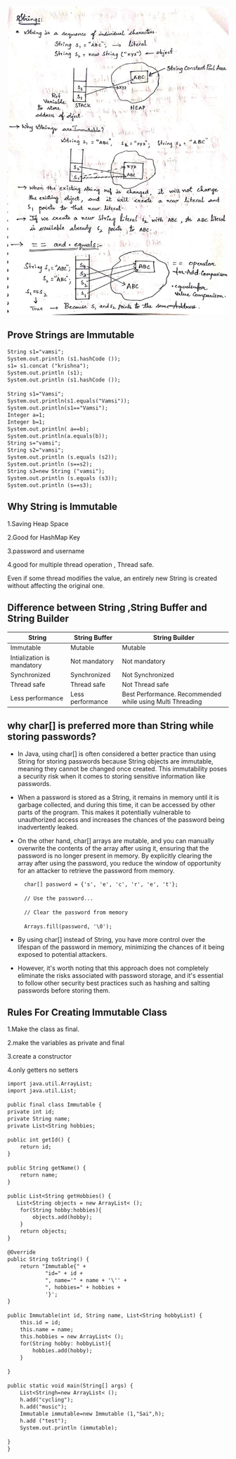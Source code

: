 

![StringBasics.jpeg](StringBasics.jpeg)
  

## Prove Strings are Immutable

    String s1="vamsi";    
    System.out.println (s1.hashCode ());  
    s1= s1.concat ("krishna");   
    System.out.println (s1);  
    System.out.println (s1.hashCode ());

    String s1="Vamsi";     
    System.out.println(s1.equals("Vamsi"));   
    System.out.println(s1=="Vamsi");  
    Integer a=1;  
    Integer b=1;   
    System.out.println( a==b);  
    System.out.println(a.equals(b));  
    String s="vamsi";  
    String s2="vamsi";  
    System.out.println (s.equals (s2));     
    System.out.println (s==s2);    
    String s3=new String ("vamsi");   
    System.out.println (s.equals (s3));   
    System.out.println (s==s3);





## Why String is Immutable

1.Saving Heap Space

2.Good for HashMap Key

3.password and username

4.good for multiple thread operation , Thread safe.

  Even if some thread modifies the value, an entirely new String is created without affecting the original one.


## Difference between String ,String Buffer and String Builder

| String | String Buffer | String Builder |
| --- | --- | --- |
| Immutable | Mutable | Mutable |
| Intialization is mandatory | Not mandatory | Not mandatory |
| Synchronized | Synchronized | Not Synchronized |
| Thread safe | Thread safe | Not Thread safe |
| Less performance | Less performance | Best Performance. Recommended while using Multi Threading |


## why char[] is preferred more than String while storing passwords?

* In Java, using char[] is often considered a better practice than using String for storing passwords because String objects are immutable, meaning they cannot be changed once created. This immutability poses a security risk when it comes to storing sensitive information like passwords.

* When a password is stored as a String, it remains in memory until it is garbage collected, and during this time, it can be accessed by other parts of the program. This makes it potentially vulnerable to unauthorized access and increases the chances of the password being inadvertently leaked.

* On the other hand, char[] arrays are mutable, and you can manually overwrite the contents of the array after using it, ensuring that the password is no longer present in memory. By explicitly clearing the array after using the password, you reduce the window of opportunity for an attacker to retrieve the password from memory.

        char[] password = {'s', 'e', 'c', 'r', 'e', 't'};

        // Use the password...
 
        // Clear the password from memory
      
        Arrays.fill(password, '\0');

* By using char[] instead of String, you have more control over the lifespan of the password in memory, minimizing the chances of it being exposed to potential attackers. 

* However, it's worth noting that this approach does not completely eliminate the risks associated with password storage, and it's essential to follow other security best practices such as hashing and salting passwords before storing them.

## Rules For Creating Immutable Class

1.Make the class as final.

2.make the variables as private and final

3.create a constructor

4.only getters no setters

    import java.util.ArrayList;
    import java.util.List;

    public final class Immutable {
    private int id;
    private String name;
    private List<String hobbies;

    public int getId() {
        return id;
    }

    public String getName() {
        return name;
    }
    
    public List<String getHobbies() {
       List<String objects = new ArrayList< ();
        for(String hobby:hobbies){
            objects.add(hobby);
        }
        return objects;
    }

    @Override
    public String toString() {
        return "Immutable{" +
                "id=" + id +
                ", name='" + name + '\'' +
                ", hobbies=" + hobbies +
                '}';
    }

    public Immutable(int id, String name, List<String hobbyList) {
        this.id = id;
        this.name = name;
        this.hobbies = new ArrayList< ();
        for(String hobby: hobbyList){
            hobbies.add(hobby);
        }

    }

    public static void main(String[] args) {
        List<Stringh=new ArrayList< ();
        h.add("cycling");
        h.add("music");
        Immutable immutable=new Immutable (1,"Sai",h);
        h.add ("test");
        System.out.println (immutable);

    }
    }